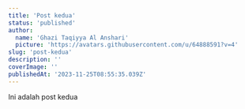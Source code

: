 ```yaml
---
title: 'Post kedua'
status: 'published'
author:
  name: 'Ghazi Taqiyya Al Anshari'
  picture: 'https://avatars.githubusercontent.com/u/64888591?v=4'
slug: 'post-kedua'
description: ''
coverImage: ''
publishedAt: '2023-11-25T08:55:35.039Z'
---
```


Ini adalah post kedua